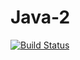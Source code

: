 # Java-2
[![Build Status](https://travis-ci.org/Hotckiss/Java-2.svg?branch=master)](https://travis-ci.org/Hotckiss/Java-2)
